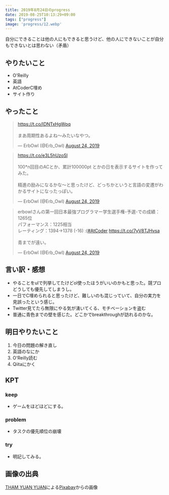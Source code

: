 ```yaml
---
title: 2019年8月24日のprogress
date: 2019-08-25T10:13:29+09:00
tags: ["progress"]
image: 'progress/12.webp'
---
```


<!-- 序文があってもいいかも -->
自分にできることは他の人にもできると思うけど、他の人にできないことが自分もできないとは思わない（矛盾）

## やりたいこと
<!-- 実現可能性を考慮して -->
- O'Reilly
- 英語
- AtCoderC埋め
- サイト作り

## やったこと
<!-- twitterとか埋め込みながら -->
<blockquote class="twitter-tweet"><p lang="ja" dir="ltr"><a href="https://t.co/IDNTxHgWpq">https://t.co/IDNTxHgWpq</a><br><br>まあ周期性あるよね〜みたいなやつ。</p>&mdash; ErbOwl (@Erb_Owl) <a href="https://twitter.com/Erb_Owl/status/1165302936534077440?ref_src=twsrc%5Etfw">August 24, 2019</a></blockquote> <script async src="https://platform.twitter.com/widgets.js" charset="utf-8"></script>

<blockquote class="twitter-tweet"><p lang="ja" dir="ltr"><a href="https://t.co/e3L5hUzoSl">https://t.co/e3L5hUzoSl</a><br><br>100*n回目のACとか、累計100000pt とかの日を表示するサイトを作ってみた。<br><br>精進の励みになるかな〜と思ったけど、どっちかというと言語の変遷がわかるサイトになったっぽい。</p>&mdash; ErbOwl (@Erb_Owl) <a href="https://twitter.com/Erb_Owl/status/1165066160569606145?ref_src=twsrc%5Etfw">August 24, 2019</a></blockquote> <script async src="https://platform.twitter.com/widgets.js" charset="utf-8"></script>

<blockquote class="twitter-tweet"><p lang="ja" dir="ltr">erbowlさんの第一回日本最強プログラマー学生選手権-予選-での成績：1265位<br>パフォーマンス：1225相当<br>レーティング：1394→1378 (-16) :(<a href="https://twitter.com/hashtag/AtCoder?src=hash&amp;ref_src=twsrc%5Etfw">#AtCoder</a> <a href="https://t.co/7yV8TJHvsa">https://t.co/7yV8TJHvsa</a><br><br>青までが遠い。</p>&mdash; ErbOwl (@Erb_Owl) <a href="https://twitter.com/Erb_Owl/status/1165263486026305536?ref_src=twsrc%5Etfw">August 24, 2019</a></blockquote> <script async src="https://platform.twitter.com/widgets.js" charset="utf-8"></script>

## 言い訳・感想
<!-- 理由をつけることで解決の緒を見つける -->
- やることをulで列挙してたけどol使ったほうがいいのかもと思った。競プロどうしても優先してしまうし。
- 一日でC埋められると思ったけど、難しいのも混じっていて、自分の実力を見誤ったという感じ。
- Twitter見てたら無限にやる気が湧いてくる、モチベーションを盗む
- 普通に青色までの壁を感じた。どこかでbreakthroughが訪れるのかな。

## 明日やりたいこと
<!-- - 実現可能性を考慮せずに -->

1. 今日の問題の解き直し
1. 英語のなにか
1. O'Reilly読む
1. Qiitaにかく


## KPT
<!-- やりたいこととやったことの差分を埋めるために必要なこと -->

### keep
- ゲームをほどほどにする。

### problem
- タスクの優先順位の崩壊

### try
- 明記してみる。

## 画像の出典
<a href="https://pixabay.com/ja/users/tianya1223-4833799/?utm_source=link-attribution&amp;utm_medium=referral&amp;utm_campaign=image&amp;utm_content=3023812">THAM YUAN YUAN</a>による<a href="https://pixabay.com/ja/?utm_source=link-attribution&amp;utm_medium=referral&amp;utm_campaign=image&amp;utm_content=3023812">Pixabay</a>からの画像
